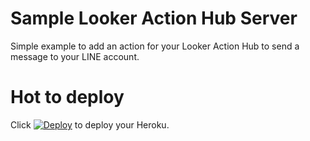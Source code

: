 # Sample Looker Action Hub Server
Simple example to add an action for your Looker Action Hub to send a message to your LINE account.

# Hot to deploy
Click [![Deploy](https://www.herokucdn.com/deploy/button.svg)](https://heroku.com/deploy) to deploy your Heroku.
